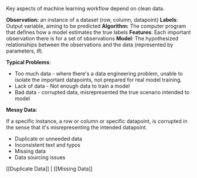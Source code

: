 

Key aspects of machine learning workflow depend on clean data.

**Observation:** an instance of a dataset (row, column, datapoint)
**Labels**: Output variable, aiming to be predicted
**Algorithm:** The computer program that defines how a model estimates the true labels
**Features**: Each important observation there is for a set of observations
**Model**: The hypothesized relationships between the observations and the data (represented by parameters, $\theta$).

**Typical Problems**:

- Too much data - where there's a data engineering problem, unable to isolate the important datapoints, not prepared for real model training.
- Lack of data - Not enough data to train a model
- Bad data - corrupted data, misrepresented the true scenario intended to model


**Messy Data**:

If a specific instance, a row or column or specific datapoint, is corrupted in the sense that it's misrepresenting the intended datapoint.

- Duplicate or unneeded data
- Inconsistent text and typos
- Missing data
- Data sourcing issues

[[Duplicate Data]] | [[Missing Data]]